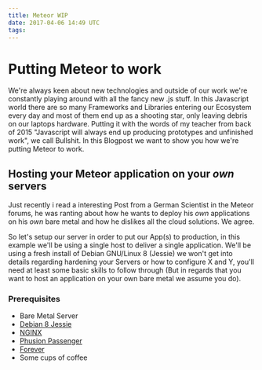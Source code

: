 ```yaml
---
title: Meteor WIP
date: 2017-04-06 14:49 UTC
tags:
---
```


# Putting Meteor to work
We're always keen about new technologies and outside of our work we're constantly playing around with all the fancy new .js stuff.
In this Javascript world there are so many Frameworks and Libraries entering our Ecosystem every day and most of them end up as a shooting star, only leaving debris on our laptops hardware. Putting it with the words of my teacher from back of 2015 "Javascript will always end up producing prototypes and unfinished work", we call Bullshit.
In this Blogpost we want to show you how we're putting Meteor to work.

## Hosting your Meteor application on your *own* servers
Just recently i read a interesting Post from a German Scientist in the Meteor forums, he was ranting about how he wants to deploy his *own* applications on his *own* bare metal and how he dislikes all the cloud solutions. We agree.

So let's setup our server in order to put our App(s) to production, in this example we'll be using a single host to deliver a single application. We'll be using a fresh install of Debian GNU/Linux 8 (Jessie) we won't get into details regarding hardening your Servers or how to configure X and Y, you'll need at least some basic skills to follow through (But in regards that you want to host an application on your own bare metal we assume you do).

### Prerequisites
* Bare Metal Server
* [Debian 8 Jessie](https://www.debian.org/devel/debian-installer/)
* [NGINX](https://www.nginx.com)
* [Phusion Passenger](https://www.phusionpassenger.com/)
* [Forever](https://github.com/foreverjs/forever)
* Some cups of coffee

